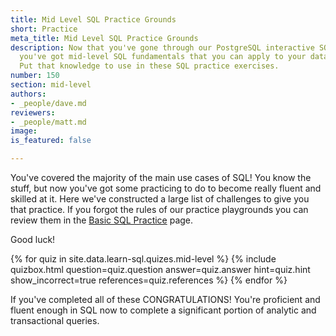```yaml
---
title: Mid Level SQL Practice Grounds
short: Practice
meta_title: Mid Level SQL Practice Grounds
description: Now that you've gone through our PostgreSQL interactive SQL tutorials,
  you've got mid-level SQL fundamentals that you can apply to your data and databases.
  Put that knowledge to use in these SQL practice exercises.
number: 150
section: mid-level
authors:
- _people/dave.md
reviewers:
- _people/matt.md
image: 
is_featured: false

---
```

You've covered the majority of the main use cases of SQL!  You know the stuff, but now you've got some practicing to do to become really fluent and skilled at it.  Here we've constructed a large list of challenges to give you that practice.  If you forgot the rules of our practice playgrounds you can review them in the [Basic SQL Practice](../basic-practice/) page.

Good luck!

{% for quiz in site.data.learn-sql.quizes.mid-level %}
  {% include quizbox.html
    question=quiz.question
    answer=quiz.answer
    hint=quiz.hint
    show_incorrect=true
    references=quiz.references
    %}
{% endfor %}


If you've completed all of these CONGRATULATIONS!  You're proficient and fluent enough in SQL now to complete a significant portion of analytic and transactional queries.